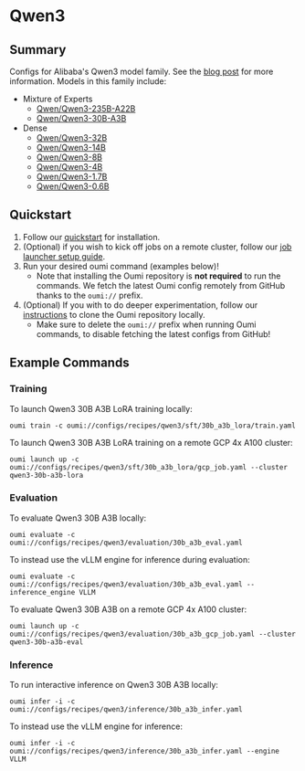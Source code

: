 # Qwen3

## Summary

Configs for Alibaba's Qwen3 model family. See the [blog post](https://qwenlm.github.io/blog/qwen3/) for more information. Models in this family include:

- Mixture of Experts
  - [Qwen/Qwen3-235B-A22B](https://huggingface.co/Qwen/Qwen3-235B-A22B)
  - [Qwen/Qwen3-30B-A3B](https://huggingface.co/Qwen/Qwen3-30B-A3B)
- Dense
  - [Qwen/Qwen3-32B](https://huggingface.co/Qwen/Qwen3-32B)
  - [Qwen/Qwen3-14B](https://huggingface.co/Qwen/Qwen3-14B)
  - [Qwen/Qwen3-8B](https://huggingface.co/Qwen/Qwen3-8B)
  - [Qwen/Qwen3-4B](https://huggingface.co/Qwen/Qwen3-4B)
  - [Qwen/Qwen3-1.7B](https://huggingface.co/Qwen/Qwen3-1.7B)
  - [Qwen/Qwen3-0.6B](https://huggingface.co/Qwen/Qwen3-0.6B)

## Quickstart

1. Follow our [quickstart](https://oumi.ai/docs/en/latest/get_started/quickstart.html) for installation.
2. (Optional) if you wish to kick off jobs on a remote cluster, follow our [job launcher setup guide](https://oumi.ai/docs/en/latest/user_guides/launch/launch.html#setup).
3. Run your desired oumi command (examples below)!
   - Note that installing the Oumi repository is **not required** to run the commands. We fetch the latest Oumi config remotely from GitHub thanks to the `oumi://` prefix.
4. (Optional) If you with to do deeper experimentation, follow our [instructions](https://oumi.ai/docs/en/latest/development/dev_setup.html) to clone the Oumi repository locally.
   - Make sure to delete the `oumi://` prefix when running Oumi commands, to disable fetching the latest configs from GitHub!

## Example Commands

### Training

To launch Qwen3 30B A3B LoRA training locally:

```shell
oumi train -c oumi://configs/recipes/qwen3/sft/30b_a3b_lora/train.yaml
```

To launch Qwen3 30B A3B LoRA training on a remote GCP 4x A100 cluster:

```shell
oumi launch up -c oumi://configs/recipes/qwen3/sft/30b_a3b_lora/gcp_job.yaml --cluster qwen3-30b-a3b-lora
```

### Evaluation

To evaluate Qwen3 30B A3B locally:

```shell
oumi evaluate -c oumi://configs/recipes/qwen3/evaluation/30b_a3b_eval.yaml
```

To instead use the vLLM engine for inference during evaluation:

```shell
oumi evaluate -c oumi://configs/recipes/qwen3/evaluation/30b_a3b_eval.yaml --inference_engine VLLM
```

To evaluate Qwen3 30B A3B on a remote GCP 4x A100 cluster:

```shell
oumi launch up -c oumi://configs/recipes/qwen3/evaluation/30b_a3b_gcp_job.yaml --cluster qwen3-30b-a3b-eval
```

### Inference

To run interactive inference on Qwen3 30B A3B locally:

```shell
oumi infer -i -c oumi://configs/recipes/qwen3/inference/30b_a3b_infer.yaml
```

To instead use the vLLM engine for inference:

```shell
oumi infer -i -c oumi://configs/recipes/qwen3/inference/30b_a3b_infer.yaml --engine VLLM
```

